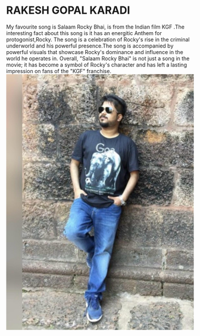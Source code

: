 # RAKESH GOPAL KARADI
My favourite song is Salaam Rocky Bhai, is from the Indian film KGF .The interesting fact about this song is it has an energitic Anthem for protogonist,Rocky.
The song is a celebration of Rocky's rise in the criminal underworld and his powerful presence.The song is accompanied by powerful visuals that showcase Rocky's dominance and influence in the world he operates in.
Overall, "Salaam Rocky Bhai" is not just a song in the movie; it has become a symbol of Rocky's character and has left a lasting impression on fans of the "KGF" franchise.
![](rakesh.jpeg)